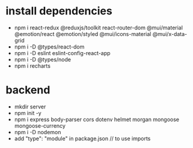 # install dependencies
- npm i react-redux @reduxjs/toolkit react-router-dom @mui/material @emotion/react @emotion/styled @mui/icons-material @mui/x-data-grid
- npm i -D @types/react-dom
- npm i -D eslint eslint-config-react-app
- npm i -D @types/node
- npm i recharts


# backend
- mkdir server
- npm init -y
- npm i express body-parser cors dotenv helmet morgan mongoose mongoose-currency
- npm i -D nodemon
- add "type": "module" in package.json // to use imports
